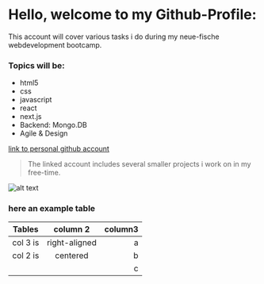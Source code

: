 # Hello, welcome to my Github-Profile:

This account will cover various tasks i do during my neue-fische webdevelopment bootcamp.

### Topics will be:

- html5
- css
- javascript
- react
- next.js
- Backend: Mongo.DB
- Agile & Design

[link to personal github account](https://github.com/r03n3)
>The linked account includes several smaller projects i work on in my free-time.

![alt text](https://images.unsplash.com/photo-1500877015165-e1fb7f2db007?ixlib=rb-4.0.3&ixid=MnwxMjA3fDB8MHxwaG90by1wYWdlfHx8fGVufDB8fHx8&auto=format&fit=crop&w=1976&q=80 "example Image")

### here an example table 
| Tables        | column 2      | column3 |
| ------------- |:-------------:| -------:|
| col 3 is      | right-aligned |    a    |
| col 2 is      | centered      |    b    |
|               |               |    c    |
